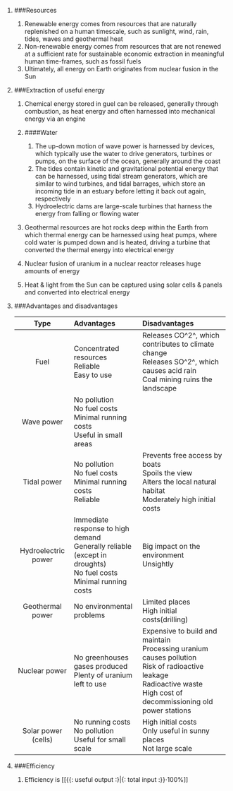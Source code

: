 1. ###Resources

    1. Renewable energy comes from resources that are naturally replenished on a human timescale, such as sunlight, wind, rain, tides, waves and geothermal heat
    2. Non-renewable energy comes from resources that are not renewed at a sufficient rate for sustainable economic extraction in meaningful human time-frames, such as fossil fuels
    3. Ultimately, all energy on Earth originates from nuclear fusion in the Sun
2. ###Extraction of useful energy

    1. Chemical energy stored in guel can be released, generally through combustion, as heat energy and often harnessed into mechanical energy via an engine
    2. ####Water

        1. The up-down motion of wave power is harnessed by devices, which typically use the water to drive generators, turbines or pumps, on the surface of the ocean, generally around the coast
        2. The tides contain kinetic and gravitational potential energy that can be harnessed, using tidal stream generators, which are similar to wind turbines, and tidal barrages, which store an incoming tide in an estuary before letting it back out again, respectively
        3. Hydroelectric dams are large-scale turbines that harness the energy from falling or flowing water
    3. Geothermal resources are hot rocks deep within the Earth from which thermal energy can be harnessed using heat pumps, where cold water is pumped down and is heated, driving a turbine that converted the thermal energy into electrical energy
    4. Nuclear fusion of uranium in a nuclear reactor releases huge amounts of energy
    5. Heat & light from the Sun can be captured using solar cells & panels and converted into electrical energy
3. ###Advantages and disadvantages

    |       Type        |Advantages|Disadvantages|
    |:-----------------:|:---------|:------------|
    |       Fuel        |Concentrated resources<br>Reliable<br>Easy to use|Releases CO^2^, which contributes to climate change<br>Releases SO^2^, which causes acid rain<br>Coal mining ruins the landscape|
    |     Wave power    |No pollution<br>No fuel costs<br>Minimal running costs<br>Useful in small areas|
    |    Tidal power    |No pollution<br>No fuel costs<br>Minimal running costs<br>Reliable|Prevents free access by boats<br>Spoils the view<br>Alters the local natural habitat<br>Moderately high initial costs|
    |Hydroelectric power|Immediate response to high demand<br>Generally reliable (except in droughts)<br>No fuel costs<br>Minimal running costs|Big impact on the environment<br>Unsightly|
    | Geothermal power  |No environmental problems|Limited places<br>High initial costs(drilling)|
    |   Nuclear power   |No greenhouses gases produced<br>Plenty of uranium left to use|Expensive to build and maintain<br>Processing uranium causes pollution<br>Risk of radioactive leakage<br>Radioactive waste<br>High cost of decommissioning old power stations|
    |Solar power (cells)|No running costs<br>No pollution<br>Useful for small scale|High initial costs<br>Only useful in sunny places<br>Not large scale|
4. ###Efficiency

    1. Efficiency is [[{{: useful output :}|{: total input :}}⋅100%]]
